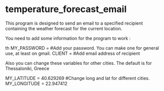 # temperature_forecast_email
This program is designed to send an email to a specified recipient containing the weather forecast for the current location.

You need to add some information for the program to work :

th
MY_PASSWORD =           #Add your password. You can make one for general use, at least on gmail.
CLIENT =                #Add email address of recipient

Also you can change these variables for other cities. The default is for Thessaloniki, Greece

MY_LATITUDE = 40.629269 #Change long and lat for different cities.
MY_LONGITUDE = 22.947412
